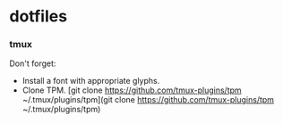# dotfiles

### tmux

Don't forget:
- Install a font with appropriate glyphs.
- Clone TPM. [git clone https://github.com/tmux-plugins/tpm ~/.tmux/plugins/tpm](git clone https://github.com/tmux-plugins/tpm ~/.tmux/plugins/tpm)
